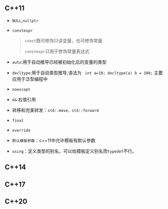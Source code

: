 ## C++11

- `NULL`,`nullptr`

- `constexpr`

  > `const`既可修饰只读变量，也可修饰常量
  >
  > `constexpr`只用于修饰常量表达式

 - `auto`:用于自动推导已经被初始化后的变量的类型
 - `decltype`:用于自动类型推导,语法为 `
   int a=10; decltype(a) b = 100;`  主要应用于泛型编程中
- `noexcept`

- `&&`:右值引用

- 转移和完美转发：`std::move，std::forward`

- `final`

- `override`

- `默认模板参数`：c++11中允许模板有默认参数

- `using`：定义类型的别名，可以给模板定义别名而`typedef`不行。

## C++14

## C++17

## C++20